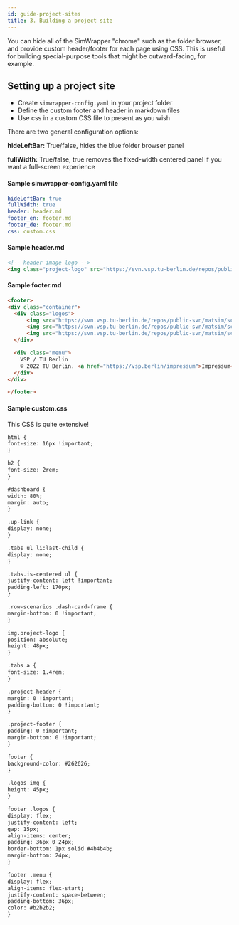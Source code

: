 ```yaml
---
id: guide-project-sites
title: 3. Building a project site
---
```


You can hide all of the SimWrapper "chrome" such as the folder browser, and provide custom header/footer for each page using CSS. This is useful for building special-purpose tools that might be outward-facing, for example.

## Setting up a project site

- Create `simwrapper-config.yaml` in your project folder
- Define the custom footer and header in markdown files
- Use css in a custom CSS file to present as you wish

There are two general configuration options:

**hideLeftBar:** True/false, hides the blue folder browser panel

**fullWidth:** True/false, true removes the fixed-width centered panel if you want a full-screen experience

#### Sample simwrapper-config.yaml file

```yaml
hideLeftBar: true
fullWidth: true
header: header.md
footer_en: footer.md
footer_de: footer.md
css: custom.css
```

#### Sample header.md

```markdown
<!-- header image logo -->
<img class="project-logo" src="https://svn.vsp.tu-berlin.de/repos/public-svn/matsim/scenarios/countries/de/kelheim/projects/KelRide/logos/KelRide-text.png"/>
```

#### Sample footer.md

```markdown
<footer>
<div class="container">
  <div class="logos">
      <img src="https://svn.vsp.tu-berlin.de/repos/public-svn/matsim/scenarios/countries/de/kelheim/projects/KelRide/logos/KelRide-text.png"/>
      <img src="https://svn.vsp.tu-berlin.de/repos/public-svn/matsim/scenarios/countries/de/kelheim/projects/KelRide/logos/LK_Kelheim.png"/>
      <img src="https://svn.vsp.tu-berlin.de/repos/public-svn/matsim/scenarios/countries//de/duesseldorf/projects/komodnext/website/logos/TU.svg"/>
  </div>

  <div class="menu">
    VSP / TU Berlin
    © 2022 TU Berlin. <a href="https://vsp.berlin/impressum">Impressum</a>
  </div>
</div>

</footer>
```

#### Sample custom.css

This CSS is quite extensive!

```markdown
html {
font-size: 16px !important;
}

h2 {
font-size: 2rem;
}

#dashboard {
width: 80%;
margin: auto;
}

.up-link {
display: none;
}

.tabs ul li:last-child {
display: none;
}

.tabs.is-centered ul {
justify-content: left !important;
padding-left: 170px;
}

.row-scenarios .dash-card-frame {
margin-bottom: 0 !important;
}

img.project-logo {
position: absolute;
height: 48px;
}

.tabs a {
font-size: 1.4rem;
}

.project-header {
margin: 0 !important;
padding-bottom: 0 !important;
}

.project-footer {
padding: 0 !important;
margin-bottom: 0 !important;
}

footer {
background-color: #262626;
}

.logos img {
height: 45px;
}

footer .logos {
display: flex;
justify-content: left;
gap: 15px;
align-items: center;
padding: 36px 0 24px;
border-bottom: 1px solid #4b4b4b;
margin-bottom: 24px;
}

footer .menu {
display: flex;
align-items: flex-start;
justify-content: space-between;
padding-bottom: 36px;
color: #b2b2b2;
}
```

